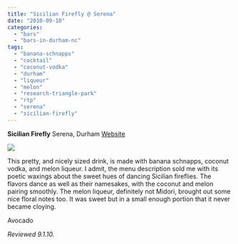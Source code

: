 ```yaml
---
title: "Sicilian Firefly @ Serena"
date: "2010-09-10"
categories: 
  - "bars"
  - "bars-in-durham-nc"
tags: 
  - "banana-schnapps"
  - "cocktail"
  - "coconut-vodka"
  - "durham"
  - "liqueur"
  - "melon"
  - "research-triangle-park"
  - "rtp"
  - "serena"
  - "sicilian-firefly"
---
```


**Sicilian Firefly** Serena, Durham [Website](http://www.serena-rtp.com/)

![](http://www.thegourmez.com/gourmez/photos/sicilianfirefly.jpg)

This pretty, and nicely sized drink, is made with banana schnapps, coconut vodka, and melon liqueur. I admit, the menu description sold me with its poetic waxings about the sweet hues of dancing Sicilian fireflies. The flavors dance as well as their namesakes, with the coconut and melon pairing smoothly. The melon liqueur, definitely not Midori, brought out some nice floral notes too. It was sweet but in a small enough portion that it never became cloying.

Avocado

_Reviewed 9.1.10._
